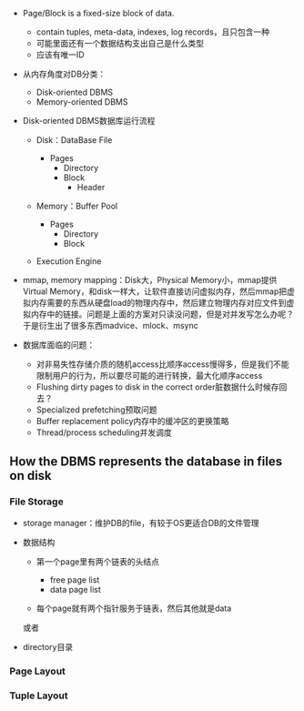 + Page/Block is a fixed-size block of data.
	+ contain tuples, meta-data, indexes, log records，且只包含一种
	+ 可能里面还有一个数据结构支出自己是什么类型
	+ 应该有唯一ID

+ 从内存角度对DB分类：
	+ Disk-oriented DBMS
	+ Memory-oriented DBMS

+ Disk-oriented DBMS数据库运行流程
	+ Disk：DataBase File
		+ Pages
			+ Directory
			+ Block
				+ Header
	+ Memory：Buffer Pool
		+ Pages
			+ Directory
			+ Block

	+ Execution Engine

+ mmap, memory mapping：Disk大，Physical Memory小，mmap提供Virtual Memory，和disk一样大，让软件直接访问虚拟内存，然后mmap把虚拟内存需要的东西从硬盘load的物理内存中，然后建立物理内存对应文件到虚拟内存中的链接。问题是上面的方案对只读没问题，但是对并发写怎么办呢？于是衍生出了很多东西madvice、mlock、msync

+ 数据库面临的问题：
	+ 对非易失性存储介质的随机access比顺序access慢得多，但是我们不能限制用户的行为，所以要尽可能的进行转换，最大化顺序access
	+ Flushing dirty pages to disk in the correct order脏数据什么时候存回去？
	+ Specialized prefetching预取问题
	+ Buffer replacement policy内存中的缓冲区的更换策略
	+ Thread/process scheduling并发调度

## How the DBMS represents the database in files on disk

### File Storage

+ storage manager：维护DB的file，有较于OS更适合DB的文件管理

+ 数据结构
	+ 第一个page里有两个链表的头结点
		+ free page list
		+ data page list

	+ 每个page就有两个指针服务于链表，然后其他就是data

	或者

+ directory目录


### Page Layout

### Tuple Layout

